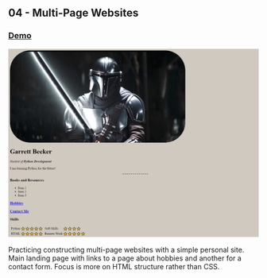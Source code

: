 ## 04 - Multi-Page Websites

### [Demo](https://041-044-personal-site-html.gdbecker.repl.co/)

!["Page"](./Page.png)

Practicing constructing multi-page websites with a simple personal site. Main landing page with links to a page about hobbies and another for a contact form. Focus is more on HTML structure rather than CSS.
